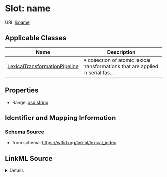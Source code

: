 # Slot: name

URI: [li:name](https://w3id.org/linkml/lexical_index/name)



<!-- no inheritance hierarchy -->




## Applicable Classes

| Name | Description |
| --- | --- |
[LexicalTransformationPipeline](LexicalTransformationPipeline.md) | A collection of atomic lexical transformations that are applied in serial fas...






## Properties

* Range: [xsd:string](http://www.w3.org/2001/XMLSchema#string)







## Identifier and Mapping Information







### Schema Source


* from schema: https://w3id.org/linkml/lexical_index




## LinkML Source

<details>
```yaml
name: name
from_schema: https://w3id.org/linkml/lexical_index
rank: 1000
key: true
alias: name
owner: LexicalTransformationPipeline
domain_of:
- LexicalTransformationPipeline
range: string

```
</details>